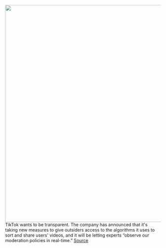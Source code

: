 <img src='https://cdn.vox-cdn.com/thumbor/hzjtrhPKbq6bwbUE9omqNJ9xvkE=/0x0:2040x1360/1200x800/filters:focal(857x517:1183x843)/cdn.vox-cdn.com/uploads/chorus_image/image/67126365/acastro_190723_1777_tiktok_0001.0.0.jpg' width='700px' /><br/>
TikTok wants to be transparent. The company has announced that it's taking new measures to give outsiders access to the algorithms it uses to sort and share users' videos, and it will be letting experts “observe our moderation policies in real-time.”
<a href='https://www.theverge.com/2020/7/29/21346390/tiktok-algorithm-moderation-policy-transparency-china'> Source <a/>